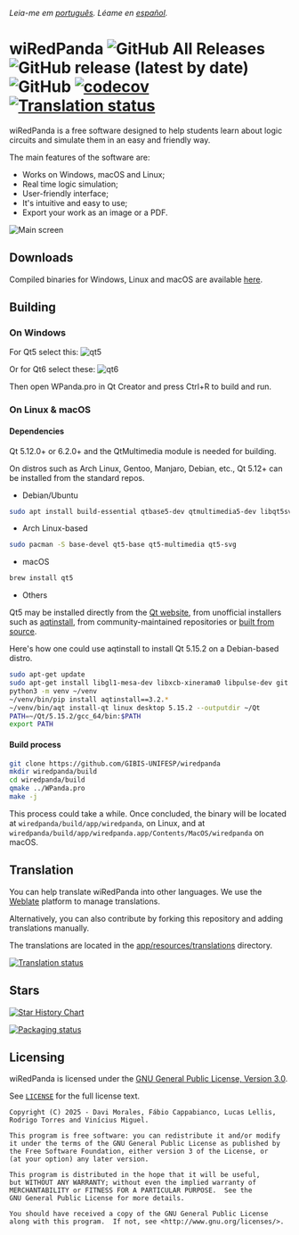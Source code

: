 _Leia-me em [português](README_pt_BR.md). Léame en [español](README_es.md)._

# wiRedPanda ![GitHub All Releases](https://img.shields.io/github/downloads/gibis-unifesp/wiredpanda/total?style=flat-square) ![GitHub release (latest by date)](https://img.shields.io/github/v/release/gibis-unifesp/wiredpanda?style=flat-square) ![GitHub](https://img.shields.io/github/license/gibis-unifesp/wiredpanda?style=flat-square) [![codecov](https://codecov.io/gh/GIBIS-UNIFESP/wiRedPanda/branch/master/graph/badge.svg?token=5YBYB4J705)](https://codecov.io/gh/GIBIS-UNIFESP/wiRedPanda) <a href="https://hosted.weblate.org/engage/wiredpanda/"><img src="https://hosted.weblate.org/widget/wiredpanda/svg-badge.svg" alt="Translation status" /></a>


wiRedPanda is a free software designed to help students learn about logic circuits and simulate them in an easy and friendly way.

The main features of the software are:
  - Works on Windows, macOS and Linux;
  - Real time logic simulation;
  - User-friendly interface;
  - It's intuitive and easy to use;
  - Export your work as an image or a PDF.

![Main screen](https://gibis-unifesp.github.io/wiRedPanda/images/demo.gif)

## Downloads
Compiled binaries for Windows, Linux and macOS are available [here](https://github.com/GIBIS-UNIFESP/wiRedPanda/releases).

## Building

### On Windows

For Qt5 select this:
![qt5](https://github.com/user-attachments/assets/e6bfca48-7b4b-444f-9ad3-76c157a9036a)

Or for Qt6 select these:
![qt6](https://github.com/user-attachments/assets/aedc8749-8b5c-4f4d-9c65-651b703dccea)

Then open WPanda.pro in Qt Creator and press Ctrl+R to build and run.


### On Linux & macOS

#### Dependencies 

Qt 5.12.0+ or 6.2.0+ and the QtMultimedia module is needed for building.

On distros such as Arch Linux, Gentoo, Manjaro, Debian, etc., Qt 5.12+ can be installed from the standard repos.

* Debian/Ubuntu

```bash
sudo apt install build-essential qtbase5-dev qtmultimedia5-dev libqt5svg5-dev
```

* Arch Linux-based

```bash
sudo pacman -S base-devel qt5-base qt5-multimedia qt5-svg
```

* macOS

```bash
brew install qt5
```

* Others

Qt5 may be installed directly from the [Qt website](https://www.qt.io/download), from unofficial installers such as [aqtinstall](https://github.com/miurahr/aqtinstall), from community-maintained repositories or [built from source](https://wiki.qt.io/Building_Qt_5_from_Git).

Here's how one could use aqtinstall to install Qt 5.15.2 on a Debian-based distro.

```bash
sudo apt-get update
sudo apt-get install libgl1-mesa-dev libxcb-xinerama0 libpulse-dev git python3 python3-pip python3-venv -y
python3 -m venv ~/venv
~/venv/bin/pip install aqtinstall==3.2.*
~/venv/bin/aqt install-qt linux desktop 5.15.2 --outputdir ~/Qt
PATH=~/Qt/5.15.2/gcc_64/bin:$PATH
export PATH
```

#### Build process

```bash
git clone https://github.com/GIBIS-UNIFESP/wiredpanda
mkdir wiredpanda/build
cd wiredpanda/build
qmake ../WPanda.pro
make -j
```

This process could take a while. Once concluded, the binary will be located at `wiredpanda/build/app/wiredpanda`, on Linux, and at `wiredpanda/build/app/wiredpanda.app/Contents/MacOS/wiredpanda` on macOS.

## Translation

You can help translate wiRedPanda into other languages. We use the [Weblate](https://hosted.weblate.org/projects/wiredpanda/wiredpanda) platform to manage translations.

Alternatively, you can also contribute by forking this repository and adding translations manually.

The translations are located in the [app/resources/translations](https://github.com/GIBIS-UNIFESP/wiRedPanda/tree/master/app/resources/translations) directory.

<a href="https://hosted.weblate.org/engage/wiredpanda/">
<img src="https://hosted.weblate.org/widget/wiredpanda/wiredpanda/multi-auto.svg" alt="Translation status" />
</a>

## Stars

<a href="https://www.star-history.com/#GIBIS-UNIFESP/wiRedPanda&Date">
 <picture>
   <source media="(prefers-color-scheme: dark)" srcset="https://api.star-history.com/svg?repos=GIBIS-UNIFESP/wiRedPanda&type=Date&theme=dark" />
   <source media="(prefers-color-scheme: light)" srcset="https://api.star-history.com/svg?repos=GIBIS-UNIFESP/wiRedPanda&type=Date" />
   <img alt="Star History Chart" src="https://api.star-history.com/svg?repos=GIBIS-UNIFESP/wiRedPanda&type=Date" />
 </picture>
</a>

[![Packaging status](https://repology.org/badge/vertical-allrepos/wiredpanda.svg)](https://repology.org/project/wiredpanda/versions)

## Licensing

wiRedPanda is licensed under the [GNU General Public License, Version 3.0](http://www.gnu.org/licenses/).

See [`LICENSE`](LICENSE) for the full license text.
  
    Copyright (C) 2025 - Davi Morales, Fábio Cappabianco, Lucas Lellis, Rodrigo Torres and Vinícius Miguel.
    
    This program is free software: you can redistribute it and/or modify
    it under the terms of the GNU General Public License as published by
    the Free Software Foundation, either version 3 of the License, or
    (at your option) any later version.
    
    This program is distributed in the hope that it will be useful,
    but WITHOUT ANY WARRANTY; without even the implied warranty of
    MERCHANTABILITY or FITNESS FOR A PARTICULAR PURPOSE.  See the
    GNU General Public License for more details.
    
    You should have received a copy of the GNU General Public License
    along with this program.  If not, see <http://www.gnu.org/licenses/>.
